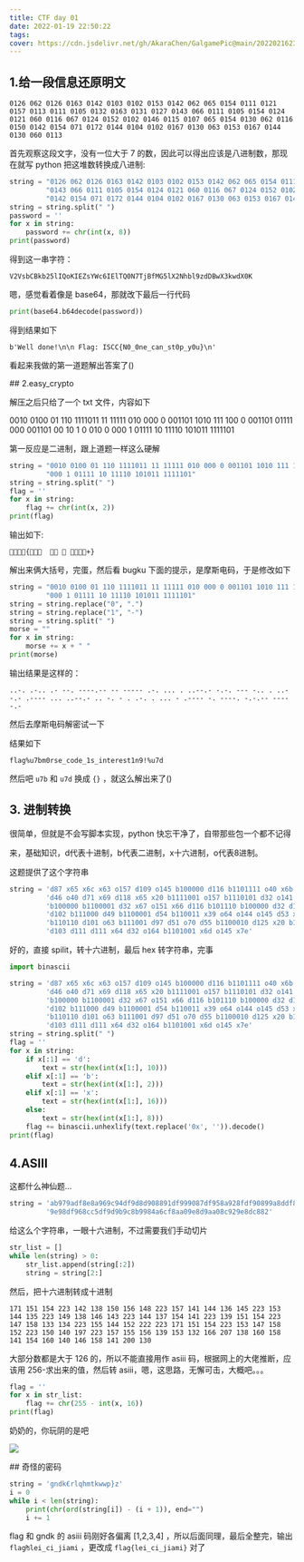 ```yaml
---
title: CTF day 01
date: 2022-01-19 22:50:22
tags:
cover: https://cdn.jsdelivr.net/gh/AkaraChen/GalgamePic@main/20220216230304.png
---
```


## 1.给一段信息还原明文

```textile
0126 062 0126 0163 0142 0103 0102 0153 0142 062 065 0154 0111 0121 0157 0113 0111 0105 0132 0163 0131 0127 0143 066 0111 0105 0154 0124 0121 060 0116 067 0124 0152 0102 0146 0115 0107 065 0154 0130 062 0116 0150 0142 0154 071 0172 0144 0104 0102 0167 0130 063 0153 0167 0144 0130 060 0113 
```

首先观察这段文字，没有一位大于 7 的数，因此可以得出应该是八进制数，那现在就写 python 把这堆数转换成八进制:

```python
string = "0126 062 0126 0163 0142 0103 0102 0153 0142 062 065 0154 0111 0121 0157 0113 0111 0105 0132 0163 0131 0127 " \
         "0143 066 0111 0105 0154 0124 0121 060 0116 067 0124 0152 0102 0146 0115 0107 065 0154 0130 062 0116 0150 " \
         "0142 0154 071 0172 0144 0104 0102 0167 0130 063 0153 0167 0144 0130 060 0113"
string = string.split(" ")
password = ''
for x in string:
    password += chr(int(x, 8))
print(password)
```

得到这一串字符：

`V2VsbCBkb25lIQoKIEZsYWc6IElTQ0N7TjBfMG5lX2Nhbl9zdDBwX3kwdX0K`

嗯，感觉看着像是 base64，那就改下最后一行代码

```python
print(base64.b64decode(password))
```

得到结果如下

`b'Well done!\n\n Flag: ISCC{N0_0ne_can_st0p_y0u}\n'`

看起来我做的第一道题解出答案了()

## 2.easy_crypto

解压之后只给了一个 txt 文件，内容如下

0010 0100 01 110 1111011 11 11111 010 000 0 001101 1010 111 100 0 001101 01111 000 001101 00 10 1 0 010 0 000 1 01111 10 11110 101011 1111101

第一反应是二进制，跟上道题一样这么硬解

```python
string = "0010 0100 01 110 1111011 11 11111 010 000 0 001101 1010 111 100 0 001101 01111 000 001101 00 10 1 0 010 0 " \
         "000 1 01111 10 11110 101011 1111101"
string = string.split(" ")
flag = ''
for x in string:
    flag += chr(int(x, 2))
print(flag)
```

输出如下:

`{ 
  +}`

解出来俩大括号，完蛋，然后看 bugku 下面的提示，是摩斯电码，于是修改如下

```python
string = "0010 0100 01 110 1111011 11 11111 010 000 0 001101 1010 111 100 0 001101 01111 000 001101 00 10 1 0 010 0 " \
         "000 1 01111 10 11110 101011 1111101"
string = string.replace("0", ".")
string = string.replace("1", "-")
string = string.split(" ")
morse = ""
for x in string:
    morse += x + " "
print(morse)
```

输出结果是这样的：

`..-. .-.. .- --. ----.-- -- ----- .-. ... . ..--.- -.-. --- -.. . ..--.- .---- ... ..--.- .. -. - . .-. . ... - .---- -. ----. -.-.-- -----.- `

然后去摩斯电码解密试一下

结果如下

`flag%u7bm0rse_code_1s_interest1n9!%u7d`

然后吧 `u7b` 和 `u7d` 换成 `{}` ，就这么解出来了()

## 3. 进制转换

很简单，但就是不会写脚本实现，python 快忘干净了，自带那些包一个都不记得

来，基础知识，d代表十进制，b代表二进制，x十六进制，o代表8进制。

这题提供了这个字符串

```python
string = 'd87 x65 x6c x63 o157 d109 o145 b100000 d116 b1101111 o40 x6b b1100101 b1101100 o141 d105 x62 d101 b1101001 ' \
         'd46 o40 d71 x69 d118 x65 x20 b1111001 o157 b1110101 d32 o141 d32 d102 o154 x61 x67 b100000 o141 d115 ' \
         'b100000 b1100001 d32 x67 o151 x66 d116 b101110 b100000 d32 d102 d108 d97 o147 d123 x31 b1100101 b110100 d98 ' \
         'd102 b111000 d49 b1100001 d54 b110011 x39 o64 o144 o145 d53 x61 b1100010 b1100011 o60 d48 o65 b1100001 x63 ' \
         'b110110 d101 o63 b111001 d97 d51 o70 d55 b1100010 d125 x20 b101110 x20 b1001000 d97 d118 o145 x20 d97 o40 ' \
         'd103 d111 d111 x64 d32 o164 b1101001 x6d o145 x7e'
```

好的，直接 spilit，转十六进制，最后 hex 转字符串，完事

```python
import binascii

string = 'd87 x65 x6c x63 o157 d109 o145 b100000 d116 b1101111 o40 x6b b1100101 b1101100 o141 d105 x62 d101 b1101001 ' \
         'd46 o40 d71 x69 d118 x65 x20 b1111001 o157 b1110101 d32 o141 d32 d102 o154 x61 x67 b100000 o141 d115 ' \
         'b100000 b1100001 d32 x67 o151 x66 d116 b101110 b100000 d32 d102 d108 d97 o147 d123 x31 b1100101 b110100 d98 ' \
         'd102 b111000 d49 b1100001 d54 b110011 x39 o64 o144 o145 d53 x61 b1100010 b1100011 o60 d48 o65 b1100001 x63 ' \
         'b110110 d101 o63 b111001 d97 d51 o70 d55 b1100010 d125 x20 b101110 x20 b1001000 d97 d118 o145 x20 d97 o40 ' \
         'd103 d111 d111 x64 d32 o164 b1101001 x6d o145 x7e'
string = string.split(" ")
flag = ''
for x in string:
    if x[:1] == 'd':
        text = str(hex(int(x[1:], 10)))
    elif x[:1] == 'b':
        text = str(hex(int(x[1:], 2)))
    elif x[:1] == 'x':
        text = str(hex(int(x[1:], 16)))
    else:
        text = str(hex(int(x[1:], 8)))
    flag += binascii.unhexlify(text.replace('0x', '')).decode()
print(flag)
```

## 4.ASIII

这都什么神仙题...

```python
string = 'ab979adf8e8a969c94df9d8d908891df999087df958a928fdf90899a8ddf8b979adf939e8586df9b9098dedfab979adf9993' \
         '9e98df968cc5df9d9b9c8b9984a6cf8aa09e8d9aa08c929e8dc882'
```

给这么个字符串，一眼十六进制，不过需要我们手动切片

```python
str_list = []
while len(string) > 0:
    str_list.append(string[:2])
    string = string[2:]
```

然后，把十六进制转成十进制

`171 151 154 223 142 138 150 156 148 223 157 141 144 136 145 223 153 144 135 223 149 138 146 143 223 144 137 154 141 223 139 151 154 223 147 158 133 134 223 155 144 152 222 223 171 151 154 223 153 147 158 152 223 150 140 197 223 157 155 156 139 153 132 166 207 138 160 158 141 154 160 140 146 158 141 200 130 `

大部分数都是大于 126 的，所以不能直接用作 asiii 码，根据网上的大佬推断，应该用 256-求出来的值，然后转 asiii，嗯，这思路，无懈可击，大概吧。。。

```python
flag = ''
for x in str_list:
    flag += chr(255 - int(x, 16))
print(flag)
```

奶奶的，你玩阴的是吧

![](https://pic.rmb.bdstatic.com/bjh/9a93e383053dc57966334de093f1080a.png)

## 奇怪的密码

```python
string = 'gndk€rlqhmtkwwp}z'
i = 0
while i < len(string):
    print(chr(ord(string[i]) - (i + 1)), end="")
    i += 1
```

flag 和 gndk 的 asiii 码刚好各偏离 [1,2,3,4] ，所以后面同理，最后全整完，输出 `flag₧lei_ci_jiami` ，更改成 `flag{lei_ci_jiami}` 对了